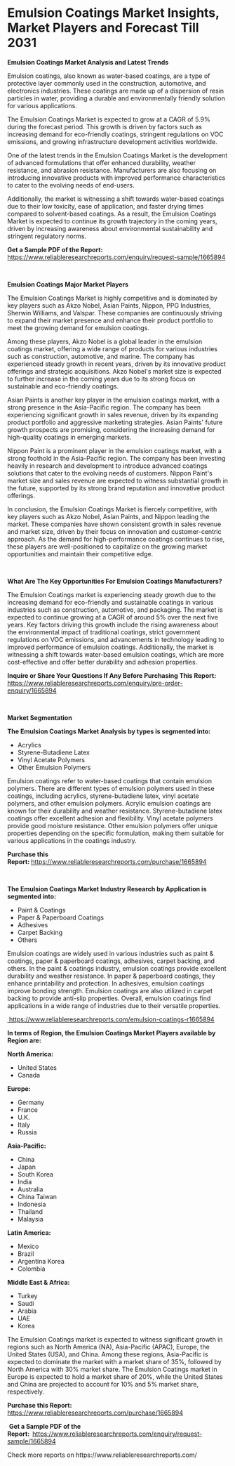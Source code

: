 <p><h1>Emulsion Coatings Market Insights, Market Players and Forecast Till 2031</h1></p><p><strong>Emulsion Coatings Market Analysis and Latest Trends</strong></p>
<p><p>Emulsion coatings, also known as water-based coatings, are a type of protective layer commonly used in the construction, automotive, and electronics industries. These coatings are made up of a dispersion of resin particles in water, providing a durable and environmentally friendly solution for various applications.</p><p>The Emulsion Coatings Market is expected to grow at a CAGR of 5.9% during the forecast period. This growth is driven by factors such as increasing demand for eco-friendly coatings, stringent regulations on VOC emissions, and growing infrastructure development activities worldwide.</p><p>One of the latest trends in the Emulsion Coatings Market is the development of advanced formulations that offer enhanced durability, weather resistance, and abrasion resistance. Manufacturers are also focusing on introducing innovative products with improved performance characteristics to cater to the evolving needs of end-users.</p><p>Additionally, the market is witnessing a shift towards water-based coatings due to their low toxicity, ease of application, and faster drying times compared to solvent-based coatings. As a result, the Emulsion Coatings Market is expected to continue its growth trajectory in the coming years, driven by increasing awareness about environmental sustainability and stringent regulatory norms.</p></p>
<p><strong>Get a Sample PDF of the Report:&nbsp;</strong> <a href="https://www.reliableresearchreports.com/enquiry/request-sample/1665894">https://www.reliableresearchreports.com/enquiry/request-sample/1665894</a></p>
<p>&nbsp;</p>
<p><strong>Emulsion Coatings Major Market Players</strong></p>
<p><p>The Emulsion Coatings Market is highly competitive and is dominated by key players such as Akzo Nobel, Asian Paints, Nippon, PPG Industries, Sherwin Williams, and Valspar. These companies are continuously striving to expand their market presence and enhance their product portfolio to meet the growing demand for emulsion coatings.</p><p>Among these players, Akzo Nobel is a global leader in the emulsion coatings market, offering a wide range of products for various industries such as construction, automotive, and marine. The company has experienced steady growth in recent years, driven by its innovative product offerings and strategic acquisitions. Akzo Nobel's market size is expected to further increase in the coming years due to its strong focus on sustainable and eco-friendly coatings.</p><p>Asian Paints is another key player in the emulsion coatings market, with a strong presence in the Asia-Pacific region. The company has been experiencing significant growth in sales revenue, driven by its expanding product portfolio and aggressive marketing strategies. Asian Paints' future growth prospects are promising, considering the increasing demand for high-quality coatings in emerging markets.</p><p>Nippon Paint is a prominent player in the emulsion coatings market, with a strong foothold in the Asia-Pacific region. The company has been investing heavily in research and development to introduce advanced coatings solutions that cater to the evolving needs of customers. Nippon Paint's market size and sales revenue are expected to witness substantial growth in the future, supported by its strong brand reputation and innovative product offerings.</p><p>In conclusion, the Emulsion Coatings Market is fiercely competitive, with key players such as Akzo Nobel, Asian Paints, and Nippon leading the market. These companies have shown consistent growth in sales revenue and market size, driven by their focus on innovation and customer-centric approach. As the demand for high-performance coatings continues to rise, these players are well-positioned to capitalize on the growing market opportunities and maintain their competitive edge.</p></p>
<p>&nbsp;</p>
<p><strong>What Are The Key Opportunities For Emulsion Coatings Manufacturers?</strong></p>
<p><p>The Emulsion Coatings market is experiencing steady growth due to the increasing demand for eco-friendly and sustainable coatings in various industries such as construction, automotive, and packaging. The market is expected to continue growing at a CAGR of around 5% over the next five years. Key factors driving this growth include the rising awareness about the environmental impact of traditional coatings, strict government regulations on VOC emissions, and advancements in technology leading to improved performance of emulsion coatings. Additionally, the market is witnessing a shift towards water-based emulsion coatings, which are more cost-effective and offer better durability and adhesion properties.</p></p>
<p><strong>Inquire or Share Your Questions If Any Before Purchasing This Report:</strong> <a href="https://www.reliableresearchreports.com/enquiry/pre-order-enquiry/1665894">https://www.reliableresearchreports.com/enquiry/pre-order-enquiry/1665894</a></p>
<p>&nbsp;</p>
<p><strong>Market Segmentation</strong></p>
<p><strong>The Emulsion Coatings Market Analysis by types is segmented into:</strong></p>
<p><ul><li>Acrylics</li><li>Styrene-Butadiene Latex</li><li>Vinyl Acetate Polymers</li><li>Other Emulsion Polymers</li></ul></p>
<p><p>Emulsion coatings refer to water-based coatings that contain emulsion polymers. There are different types of emulsion polymers used in these coatings, including acrylics, styrene-butadiene latex, vinyl acetate polymers, and other emulsion polymers. Acrylic emulsion coatings are known for their durability and weather resistance. Styrene-butadiene latex coatings offer excellent adhesion and flexibility. Vinyl acetate polymers provide good moisture resistance. Other emulsion polymers offer unique properties depending on the specific formulation, making them suitable for various applications in the coatings industry.</p></p>
<p><strong>Purchase this Report:&nbsp;</strong><a href="https://www.reliableresearchreports.com/purchase/1665894">https://www.reliableresearchreports.com/purchase/1665894</a></p>
<p>&nbsp;</p>
<p><strong>The Emulsion Coatings Market Industry Research by Application is segmented into:</strong></p>
<p><ul><li>Paint & Coatings</li><li>Paper & Paperboard Coatings</li><li>Adhesives</li><li>Carpet Backing</li><li>Others</li></ul></p>
<p><p>Emulsion coatings are widely used in various industries such as paint & coatings, paper & paperboard coatings, adhesives, carpet backing, and others. In the paint & coatings industry, emulsion coatings provide excellent durability and weather resistance. In paper & paperboard coatings, they enhance printability and protection. In adhesives, emulsion coatings improve bonding strength. Emulsion coatings are also utilized in carpet backing to provide anti-slip properties. Overall, emulsion coatings find applications in a wide range of industries due to their versatile properties.</p></p>
<p><a href="https://www.reliableresearchreports.com/emulsion-coatings-r1665894">&nbsp;https://www.reliableresearchreports.com/emulsion-coatings-r1665894</a></p>
<p><strong>In terms of Region, the Emulsion Coatings Market Players available by Region are:</strong></p>
<p>
    <p> <strong> North America: </strong>
        <ul>
            <li>United States</li>
            <li>Canada</li>
        </ul>
        </p> 
    <p> <strong> Europe: </strong>
        <ul>
            <li>Germany</li>
            <li>France</li>
            <li>U.K.</li>
            <li>Italy</li>
            <li>Russia</li>
        </ul>
        </p> 
    <p> <strong> Asia-Pacific: </strong>
        <ul>
            <li>China</li>
            <li>Japan</li>
            <li>South Korea</li>
            <li>India</li>
            <li>Australia</li>
            <li>China Taiwan</li>
            <li>Indonesia</li>
            <li>Thailand</li>
            <li>Malaysia</li>
        </ul>
        </p> 
    <p> <strong> Latin America: </strong>
        <ul>
            <li>Mexico</li>
            <li>Brazil</li>
            <li>Argentina Korea</li>
            <li>Colombia</li>
        </ul>
        </p> 
    <p> <strong> Middle East & Africa: </strong>
        <ul>
            <li>Turkey</li>
            <li>Saudi</li>
            <li>Arabia</li>
            <li>UAE</li>
            <li>Korea</li>
        </ul>
    </p>
    </p>
<p><p>The Emulsion Coatings market is expected to witness significant growth in regions such as North America (NA), Asia-Pacific (APAC), Europe, the United States (USA), and China. Among these regions, Asia-Pacific is expected to dominate the market with a market share of 35%, followed by North America with 30% market share. The Emulsion Coatings market in Europe is expected to hold a market share of 20%, while the United States and China are projected to account for 10% and 5% market share, respectively.</p></p>
<p><strong>Purchase this Report: </strong><a href="https://www.reliableresearchreports.com/purchase/1665894">https://www.reliableresearchreports.com/purchase/1665894</a></p>
<p>&nbsp;<strong>Get a Sample PDF of the Report:&nbsp;&nbsp;</strong><a href="https://www.reliableresearchreports.com/enquiry/request-sample/1665894">https://www.reliableresearchreports.com/enquiry/request-sample/1665894</a></p>
<p><strong></strong></p>
<p>Check more reports on https://www.reliableresearchreports.com/</p>